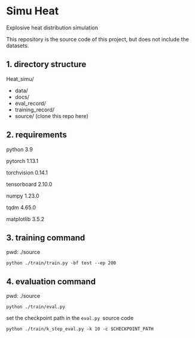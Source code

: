 # Simu Heat

Explosive heat distribution simulation

This repository is the source code of this project, but does not include the datasets.

## 1. directory structure

Heat_simu/

* data/
* docs/
* eval_record/
* training_record/
* source/ (clone this repo here)

## 2. requirements

python 3.9

pytorch 1.13.1

torchvision 0.14.1

tensorboard 2.10.0

numpy 1.23.0

tqdm 4.65.0

matplotlib 3.5.2

## 3. training command

pwd: ./source

`python ./train/train.py -bf test --ep 200` 

## 4. evaluation command

pwd: ./source



`python ./train/eval.py`

set the checkpoint path in the `eval.py `source code



`python ./train/k_step_eval.py -k 10 -c $CHECKPOINT_PATH`
